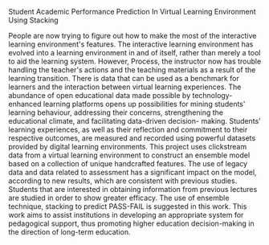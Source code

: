  Student Academic Performance Prediction In Virtual Learning Environment Using Stacking



People are now trying to figure out how to make the most of the interactive learning environment's features. The interactive learning environment has evolved into a learning environment in and of itself, rather than merely a tool to aid the learning system. However, Process, the instructor now has trouble handling the teacher's actions and the teaching materials as a result of the learning transition. There is data that can be used as a benchmark for learners and the interaction between virtual learning experiences. The abundance of open educational data made possible by technology-enhanced learning platforms opens up possibilities for mining students' learning behaviour, addressing their concerns, strengthening the educational climate, and facilitating data-driven decision- making. Students' learning experiences, as well as their reflection and commitment to their respective outcomes, are measured and recorded using powerful datasets provided by digital learning environments. This project uses clickstream data from a virtual learning environment to construct an ensemble model based on a collection of unique handcrafted features. The use of legacy data and data related to assessment has a significant impact on the model, according to new results, which are consistent with previous studies. Students that are interested in obtaining information from previous lectures are studied in order to show greater efficacy. The use of ensemble technique, stacking to predict PASS-FAIL is suggested in this work. This work aims to assist institutions in developing an appropriate system for pedagogical support, thus promoting higher education decision-making in the direction of long-term education.
